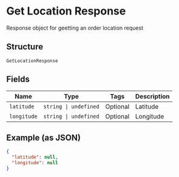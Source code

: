
# Get Location Response

Response object for geetting an order location request

## Structure

`GetLocationResponse`

## Fields

| Name | Type | Tags | Description |
|  --- | --- | --- | --- |
| `latitude` | `string \| undefined` | Optional | Latitude |
| `longitude` | `string \| undefined` | Optional | Longitude |

## Example (as JSON)

```json
{
  "latitude": null,
  "longitude": null
}
```


